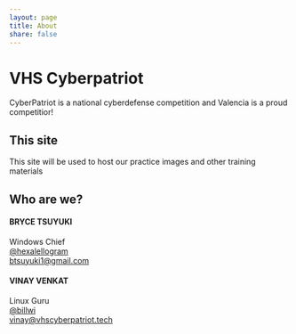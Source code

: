 ```yaml
---
layout: page
title: About
share: false
---
```


# VHS Cyberpatriot

CyberPatriot is a national cyberdefense competition and Valencia is a proud competitior!

## This site

This site will be used to host our practice images and other training materials

## Who are we?
#### BRYCE TSUYUKI
Windows Chief  
[@hexalellogram](https://github.com/hexalellogram)  
[btsuyuki1@gmail.com](mailto:btsuyuki1@gmail.com)
#### VINAY VENKAT
Linux Guru  
[@billwi](https://github.com/billwi)  
[vinay@vhscyberpatriot.tech](mailto:vinay@vhscyberpatriot.tech)
